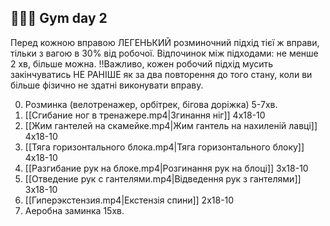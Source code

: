 ## 🏋🏼‍♂️ Gym day 2

Перед кожною вправою ЛЕГЕНЬКИЙ розминочний підхід тієї ж вправи, тільки з вагою в 30% від робочої.
Відпочинок між підходами: не менше 2 хв, більше можна.
‼️Важливо, кожен робочий підхід мусить закінчуватись НЕ РАНІШЕ як за два повторення до того стану, коли ви більше фізично не здатні виконувати вправу.

0. Розминка (велотренажер, орбітрек, бігова доріжка) 5-7хв.
1. [[Сгибание ног в тренажере.mp4|Згинання ніг]] 4х18-10
2. [[Жим гантелей на скамейке.mp4|Жим гантель на нахиленій лавці]] 4х18-10
3. [[Тяга горизонтального блока.mp4|Тяга горизонтального блоку]] 4х18-10
4. [[Разгибание рук на блоке.mp4|Розгинання рук на блоці]] 3х18-10
5. [[Отведение рук с гантелями.mp4|Відведення рук з гантелями]] 3х18-10
6. [[Гиперэкстензия.mp4|Екстензія спини]] 2х18-10
7. Аеробна заминка 15хв.